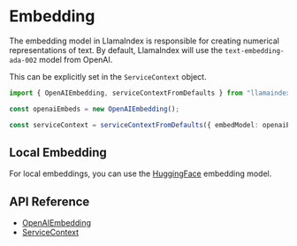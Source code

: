 # Embedding

The embedding model in LlamaIndex is responsible for creating numerical representations of text. By default, LlamaIndex will use the `text-embedding-ada-002` model from OpenAI.

This can be explicitly set in the `ServiceContext` object.

```typescript
import { OpenAIEmbedding, serviceContextFromDefaults } from "llamaindex";

const openaiEmbeds = new OpenAIEmbedding();

const serviceContext = serviceContextFromDefaults({ embedModel: openaiEmbeds });
```

## Local Embedding

For local embeddings, you can use the [HuggingFace](./available_embeddings/huggingface.md) embedding model.

## API Reference

- [OpenAIEmbedding](../api/classes/OpenAIEmbedding.md)
- [ServiceContext](../api/interfaces//ServiceContext.md)

